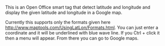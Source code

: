 This is an Open Office smart tag that detect latitude and longitude and display the given latitude and longitude in a Google map.

Currently this supports only the formats given here http://www.maptools.com/UsingLatLon/Formats.html.
You can just enter a coordinate and it will be underlined with blue wave line. If you Ctrl + click it then a menu will appear. From there you can go to Google maps.
